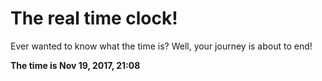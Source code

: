 # The real time clock!

Ever wanted to know what the time is? Well, your journey is about to end!

**The time is Nov 19, 2017, 21:08**
